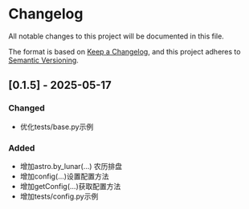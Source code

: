 # Changelog

All notable changes to this project will be documented in this file.

The format is based on [Keep a Changelog](https://keepachangelog.com/en/1.0.0/),
and this project adheres to [Semantic Versioning](https://semver.org/spec/v2.0.0.html).


## [0.1.5] - 2025-05-17

### Changed

- 优化tests/base.py示例

### Added

- 增加astro.by_lunar(...) 农历排盘
- 增加config(...)设置配置方法
- 增加getConfig(...)获取配置方法
- 增加tests/config.py示例
